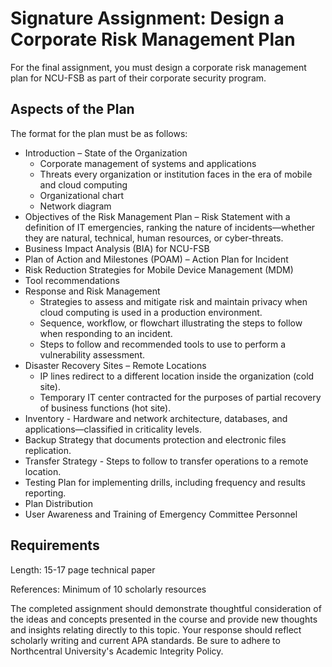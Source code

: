 # Signature Assignment: Design a Corporate Risk Management Plan

For the final assignment, you must design a corporate risk management plan for NCU-FSB as part of their corporate security program.

## Aspects of the Plan

 The format for the plan must be as follows:

- Introduction – State of the Organization
  - Corporate management of systems and applications
  - Threats every organization or institution faces in the era of mobile and cloud computing
  - Organizational chart
  - Network diagram
- Objectives of the Risk Management Plan – Risk Statement with a definition of IT emergencies, ranking the nature of incidents—whether they are natural, technical, human resources, or cyber-threats.
- Business Impact Analysis (BIA) for NCU-FSB
- Plan of Action and Milestones (POAM) – Action Plan for Incident
- Risk Reduction Strategies for Mobile Device Management (MDM)
- Tool recommendations
- Response and Risk Management
  - Strategies to assess and mitigate risk and maintain privacy when cloud computing is used in a production environment.
  - Sequence, workflow, or flowchart illustrating the steps to follow when responding to an incident.
  - Steps to follow and recommended tools to use to perform a vulnerability assessment.
- Disaster Recovery Sites – Remote Locations
  - IP lines redirect to a different location inside the organization (cold site).
  - Temporary IT center contracted for the purposes of partial recovery of business functions (hot site).
- Inventory - Hardware and network architecture, databases, and applications—classified in criticality levels.
- Backup Strategy that documents protection and electronic files replication.
- Transfer Strategy - Steps to follow to transfer operations to a remote location.
- Testing Plan for implementing drills, including frequency and results reporting.
- Plan Distribution
- User Awareness and Training of Emergency Committee Personnel

## Requirements

Length: 15-17 page technical paper

References: Minimum of 10 scholarly resources

The completed assignment should demonstrate thoughtful consideration of the ideas and concepts presented in the course and provide new thoughts and insights relating directly to this topic. Your response should reflect scholarly writing and current APA standards. Be sure to adhere to Northcentral University's Academic Integrity Policy.
